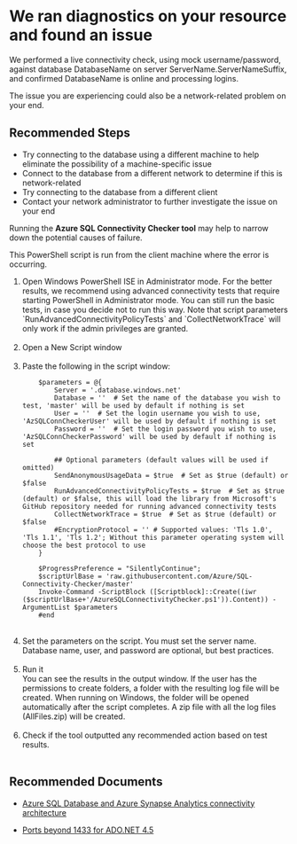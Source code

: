 <properties
  pageTitle="Connectivity Live Check"
  description="Connectivity Live Check"
  infoBubbleText="Found recent connectivity issue. See details on the right."
  service="microsoft.sql"
  resource="servers"
  authors="subbu-kandhaswamy, swbhartims"
  ms.author="subbuk, swbharti"
  displayOrder=""
  articleId="ConnectivityCheck_042F9ACD-6B75-4184-A72C-A7F68E71C9B3"
  diagnosticScenario="crc_sqldb_connectivity"
  selfHelpType="diagnostics"
  supportTopicIds="32630429"
  resourceTags=""
  productPesIds="13491"
  cloudEnvironments="public,blackForest,fairfax,mooncake, usnat, ussec"
	ownershipId="AzureData_AzureSQLDB_Availability"
/>

# We ran diagnostics on your resource and found an issue
<!--issueDescription-->
We performed a live connectivity check, using mock username/password, against database <!--$DatabaseName-->DatabaseName<!--/$DatabaseName--> on server <!--$ServerName-->ServerName<!--/$ServerName-->.<!--$ServerNameSuffix-->ServerNameSuffix<!--/$ServerNameSuffix-->, and confirmed <!--$DatabaseName-->DatabaseName<!--/$DatabaseName--> is online and processing logins.
<!--/issueDescription-->

The issue you are experiencing could also be a network-related problem on your end.

## **Recommended Steps**

* Try connecting to the database using a different machine to help eliminate the possibility of a machine-specific issue
* Connect to the database from a different network to determine if this is network-related
* Try connecting to the database from a different client
* Contact your network administrator to further investigate the issue on your end

Running the **Azure SQL Connectivity Checker tool** may help to narrow down the potential causes of failure.

This PowerShell script is run from the client machine where the error is occurring.

<ol>
<li> Open Windows PowerShell ISE in Administrator mode. For the better results, we recommend using advanced connectivity tests that require starting PowerShell in Administrator mode. You can still run the basic tests, in case you decide not to run this way. Note that script parameters `RunAdvancedConnectivityPolicyTests` and `CollectNetworkTrace` will only work if the admin privileges are granted.</li><br>

<li> Open a New Script window</li><br>
<li> Paste the following in the script window:

  ```
      $parameters = @{
          Server = '.database.windows.net'
          Database = ''  # Set the name of the database you wish to test, 'master' will be used by default if nothing is set
          User = ''  # Set the login username you wish to use, 'AzSQLConnCheckerUser' will be used by default if nothing is set
          Password = ''  # Set the login password you wish to use, 'AzSQLConnCheckerPassword' will be used by default if nothing is set

          ## Optional parameters (default values will be used if omitted)
          SendAnonymousUsageData = $true  # Set as $true (default) or $false
          RunAdvancedConnectivityPolicyTests = $true  # Set as $true (default) or $false, this will load the library from Microsoft's GitHub repository needed for running advanced connectivity tests
          CollectNetworkTrace = $true  # Set as $true (default) or $false
          #EncryptionProtocol = '' # Supported values: 'Tls 1.0', 'Tls 1.1', 'Tls 1.2'; Without this parameter operating system will choose the best protocol to use
      }

      $ProgressPreference = "SilentlyContinue";
      $scriptUrlBase = 'raw.githubusercontent.com/Azure/SQL-Connectivity-Checker/master'
      Invoke-Command -ScriptBlock ([Scriptblock]::Create((iwr ($scriptUrlBase+'/AzureSQLConnectivityChecker.ps1')).Content)) -ArgumentList $parameters
      #end
  ```

</li><br>
<li> Set the parameters on the script. You must set the server name. Database name, user, and password are optional, but best practices.</li><br>
<li> Run it<br>
You can see the results in the output window. If the user has the permissions to create folders, a folder with the resulting log file will be created. When running on Windows, the folder will be opened automatically after the script completes. A zip file with all the log files (AllFiles.zip) will be created. </li><br>
<li> Check if the tool outputted any recommended action based on test results.</li><br>
</ol>

## **Recommended Documents**

* [Azure SQL Database and Azure Synapse Analytics connectivity architecture](https://docs.microsoft.com/azure/azure-sql/database/connectivity-architecture)

* [Ports beyond 1433 for ADO.NET 4.5](https://docs.microsoft.com/azure/azure-sql/database/adonet-v12-develop-direct-route-ports)
